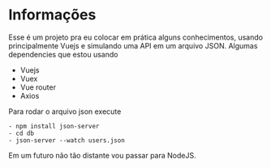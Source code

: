 # Informações
Esse é um projeto pra eu colocar em prática alguns conhecimentos, usando principalmente Vuejs e simulando uma API em um arquivo JSON.
Algumas dependencies que estou usando

- Vuejs
- Vuex
- Vue router
- Axios

Para rodar o arquivo json execute
```
- npm install json-server
- cd db
- json-server --watch users.json
```
Em um futuro não tão distante vou passar para NodeJS.
